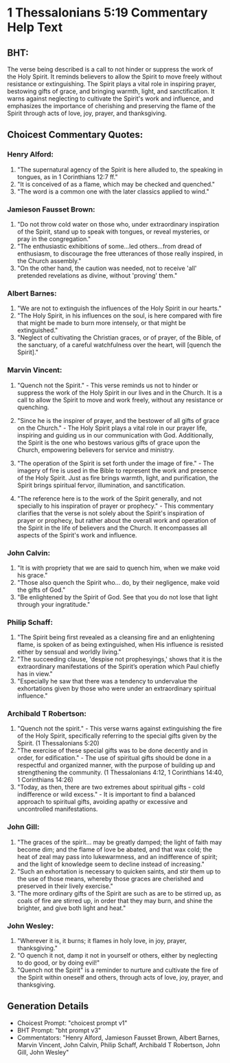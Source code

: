 # 1 Thessalonians 5:19 Commentary Help Text

## BHT:
The verse being described is a call to not hinder or suppress the work of the Holy Spirit. It reminds believers to allow the Spirit to move freely without resistance or extinguishing. The Spirit plays a vital role in inspiring prayer, bestowing gifts of grace, and bringing warmth, light, and sanctification. It warns against neglecting to cultivate the Spirit's work and influence, and emphasizes the importance of cherishing and preserving the flame of the Spirit through acts of love, joy, prayer, and thanksgiving.

## Choicest Commentary Quotes:
### Henry Alford:
1. "The supernatural agency of the Spirit is here alluded to, the speaking in tongues, as in 1 Corinthians 12:7 ff."
2. "It is conceived of as a flame, which may be checked and quenched."
3. "The word is a common one with the later classics applied to wind."

### Jamieson Fausset Brown:
1. "Do not throw cold water on those who, under extraordinary inspiration of the Spirit, stand up to speak with tongues, or reveal mysteries, or pray in the congregation."
2. "The enthusiastic exhibitions of some...led others...from dread of enthusiasm, to discourage the free utterances of those really inspired, in the Church assembly."
3. "On the other hand, the caution was needed, not to receive 'all' pretended revelations as divine, without 'proving' them."

### Albert Barnes:
1. "We are not to extinguish the influences of the Holy Spirit in our hearts."
2. "The Holy Spirit, in his influences on the soul, is here compared with fire that might be made to burn more intensely, or that might be extinguished."
3. "Neglect of cultivating the Christian graces, or of prayer, of the Bible, of the sanctuary, of a careful watchfulness over the heart, will [quench the Spirit]."

### Marvin Vincent:
1. "Quench not the Spirit." - This verse reminds us not to hinder or suppress the work of the Holy Spirit in our lives and in the Church. It is a call to allow the Spirit to move and work freely, without any resistance or quenching.

2. "Since he is the inspirer of prayer, and the bestower of all gifts of grace on the Church." - The Holy Spirit plays a vital role in our prayer life, inspiring and guiding us in our communication with God. Additionally, the Spirit is the one who bestows various gifts of grace upon the Church, empowering believers for service and ministry.

3. "The operation of the Spirit is set forth under the image of fire." - The imagery of fire is used in the Bible to represent the work and presence of the Holy Spirit. Just as fire brings warmth, light, and purification, the Spirit brings spiritual fervor, illumination, and sanctification.

4. "The reference here is to the work of the Spirit generally, and not specially to his inspiration of prayer or prophecy." - This commentary clarifies that the verse is not solely about the Spirit's inspiration of prayer or prophecy, but rather about the overall work and operation of the Spirit in the life of believers and the Church. It encompasses all aspects of the Spirit's work and influence.

### John Calvin:
1. "It is with propriety that we are said to quench him, when we make void his grace."
2. "Those also quench the Spirit who... do, by their negligence, make void the gifts of God."
3. "Be enlightened by the Spirit of God. See that you do not lose that light through your ingratitude."

### Philip Schaff:
1. "The Spirit being first revealed as a cleansing fire and an enlightening flame, is spoken of as being extinguished, when His influence is resisted either by sensual and worldly living." 
2. "The succeeding clause, 'despise not prophesyings,' shows that it is the extraordinary manifestations of the Spirit’s operation which Paul chiefly has in view." 
3. "Especially he saw that there was a tendency to undervalue the exhortations given by those who were under an extraordinary spiritual influence."

### Archibald T Robertson:
1. "Quench not the spirit." - This verse warns against extinguishing the fire of the Holy Spirit, specifically referring to the special gifts given by the Spirit. (1 Thessalonians 5:20)
2. "The exercise of these special gifts was to be done decently and in order, for edification." - The use of spiritual gifts should be done in a respectful and organized manner, with the purpose of building up and strengthening the community. (1 Thessalonians 4:12, 1 Corinthians 14:40, 1 Corinthians 14:26)
3. "Today, as then, there are two extremes about spiritual gifts - cold indifference or wild excess." - It is important to find a balanced approach to spiritual gifts, avoiding apathy or excessive and uncontrolled manifestations.

### John Gill:
1. "The graces of the spirit... may be greatly damped; the light of faith may become dim; and the flame of love be abated, and that wax cold; the heat of zeal may pass into lukewarmness, and an indifference of spirit; and the light of knowledge seem to decline instead of increasing."
2. "Such an exhortation is necessary to quicken saints, and stir them up to the use of those means, whereby those graces are cherished and preserved in their lively exercise."
3. "The more ordinary gifts of the Spirit are such as are to be stirred up, as coals of fire are stirred up, in order that they may burn, and shine the brighter, and give both light and heat."

### John Wesley:
1. "Wherever it is, it burns; it flames in holy love, in joy, prayer, thanksgiving." 
2. "O quench it not, damp it not in yourself or others, either by neglecting to do good, or by doing evil!" 
3. "Quench not the Spirit" is a reminder to nurture and cultivate the fire of the Spirit within oneself and others, through acts of love, joy, prayer, and thanksgiving.


## Generation Details
- Choicest Prompt: "choicest prompt v1"
- BHT Prompt: "bht prompt v3"
- Commentators: "Henry Alford, Jamieson Fausset Brown, Albert Barnes, Marvin Vincent, John Calvin, Philip Schaff, Archibald T Robertson, John Gill, John Wesley"
